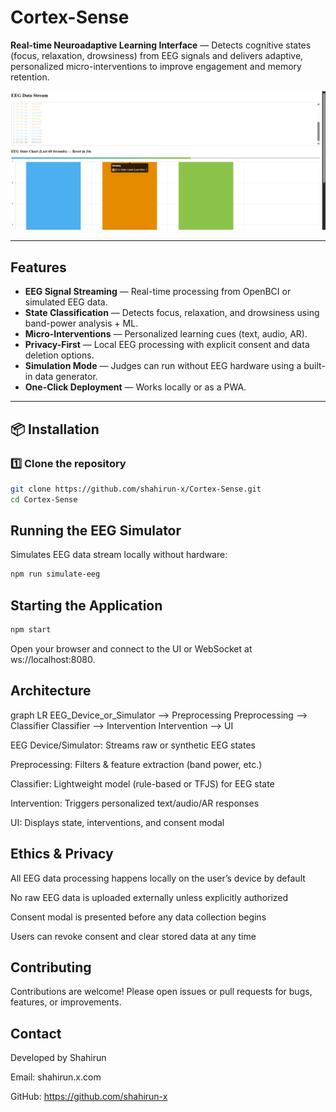 # Cortex-Sense
**Real-time Neuroadaptive Learning Interface** — Detects cognitive states (focus, relaxation, drowsiness) from EEG signals and delivers adaptive, personalized micro-interventions to improve engagement and memory retention.  

![EEG Graph](./livegraph.png)

---

## Features
- **EEG Signal Streaming** — Real-time processing from OpenBCI or simulated EEG data.
- **State Classification** — Detects focus, relaxation, and drowsiness using band-power analysis + ML.
- **Micro-Interventions** — Personalized learning cues (text, audio, AR).
- **Privacy-First** — Local EEG processing with explicit consent and data deletion options.
- **Simulation Mode** — Judges can run without EEG hardware using a built-in data generator.
- **One-Click Deployment** — Works locally or as a PWA.

---

## 📦 Installation

### 1️⃣ Clone the repository
```bash
git clone https://github.com/shahirun-x/Cortex-Sense.git
cd Cortex-Sense
```
## Running the EEG Simulator
Simulates EEG data stream locally without hardware:

```bash
npm run simulate-eeg
```
## Starting the Application
```bash
npm start
```
Open your browser and connect to the UI or WebSocket at ws://localhost:8080.

## Architecture

graph LR
    EEG_Device_or_Simulator --> Preprocessing
    Preprocessing --> Classifier
    Classifier --> Intervention
    Intervention --> UI

EEG Device/Simulator: Streams raw or synthetic EEG states

Preprocessing: Filters & feature extraction (band power, etc.)

Classifier: Lightweight model (rule-based or TFJS) for EEG state

Intervention: Triggers personalized text/audio/AR responses

UI: Displays state, interventions, and consent modal

## Ethics & Privacy

All EEG data processing happens locally on the user’s device by default

No raw EEG data is uploaded externally unless explicitly authorized

Consent modal is presented before any data collection begins

Users can revoke consent and clear stored data at any time

## Contributing

Contributions are welcome! Please open issues or pull requests for bugs, features, or improvements.

## Contact

Developed by Shahirun

Email: shahirun.x.com

GitHub: https://github.com/shahirun-x
